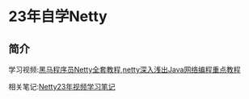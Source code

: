 # 23年自学Netty

## 简介

学习视频:[黑马程序员Netty全套教程,netty深入浅出Java网络编程重点教程](https://www.bilibili.com/video/BV1py4y1E7oA)

相关笔记:[Netty23年视频学习笔记](https://gitee.com/liaojiexin/note/blob/main/%E8%BD%AF%E4%BB%B6%E5%BC%80%E5%8F%91/%E5%BC%80%E5%8F%91/%E6%A1%86%E6%9E%B6/Netty/Netty23%E5%B9%B4%E8%A7%86%E9%A2%91%E5%AD%A6%E4%B9%A0%E7%AC%94%E8%AE%B0.md)